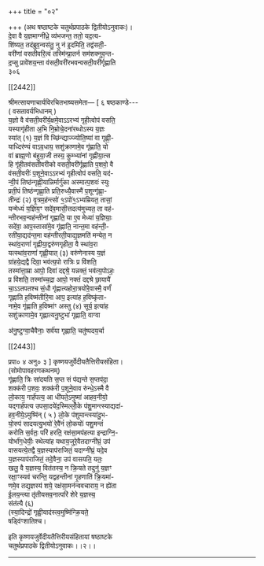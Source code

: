 +++
title = "०२"

+++
(अथ षष्ठाष्टके चतुर्थप्रपाठके द्वितीयोऽनुवाकः)।  
दे॒वा वै य॒ज्ञमाग्नी॑ध्रे॒ व्य॑भजन्त॒ ततो॒ यद॒त्य-  
शि॑ष्यत॒ तद॑ब्रुव॒न्वस॑तु॒ नु न॑ इ॒दमिति॒ तद्व॑सती॒-  
वरी॑णां वसतीवरि॒त्वं तस्मि॑न्प्रा॒तर्न सम॑शक्नुव॒न्त-  
द॒प्सु प्रावे॑शय॒न्ता व॑सती॒वरी॑रभवन्वसती॒वरी॑र्गृह्णाति  
३०६

[[2442]]

श्रीमत्सायणाचार्यविरचितभाष्यसमेता— [ ६ षष्ठकाण्डे---  
( वसतावर्यभिधानम् )  
य॒ज्ञो वै व॑सती॒वरी॑र्य॒क्षमे॒वाऽऽरभ्य॑ गृही॒त्वोप॑ वसति॒  
यस्यागृ॑हीता अ॒भि नि॒म्रोचे॒दना॑रब्धोऽस्य य॒ज्ञः  
स्या॑त् (१) य॒ज्ञं वि च्छि॑न्द्याज्ज्योति॒ष्या॑ वा गृह्णी॒-  
याध्दिर॑ण्यं वाऽव॒धाय॒ सशु॑क्राणामे॒व गृ॑ह्णाति॒ यो  
वा॑ ब्राह्म॒णो ब॑हुया॒जी तस्य॒ कुम्भ्या॑नां गृह्णीया॒त्स  
हि गृ॑ही॒तव॑सतीवरीको वसती॒वरी॑र्गृह्णाति प॒शवो॒ वै  
व॑सती॒वरीः॑ प॒शूने॒वाऽऽरभ्यं गृहीत्वोप॑ वसति॒ यद॑-  
न्वी॒पं तिष्ठ॑न्गृह्णी॒यान्निर्मार्गु॑का अस्मात्प॒शवः॑ स्युः  
प्रती॒पं तिष्ठ॑न्गृह्णा॒ति प्रति॒रुध्यै॒वास्मै॑ प॒शून्गृ॑ह्णा॒-  
तीन्द्रः॑ (२) वृ॒त्रम॒ह॑न्त्सो॑ १॒ऽपो॑१॒ऽभ्यम्रियत॒ तासां॒  
यन्मेध्यं॑ य॒ज्ञिय॒ꣳ सदे॑व॒मासी॒त्तदत्य॑मुच्यत॒ ता वह॑-  
न्तीरभव॒न्वह॑न्तीनां गृह्णाति॒ या ए॒व मेध्या॑ य॒ज्ञियाः॒  
सदे॑वा॒ आप॒स्तासा॑मे॒व गृ॑ह्णाति॒ नान्त॒मा वह॑न्ती॒-  
रती॑या॒द्यद॑न्त॒मा वह॑न्तीरती॒याद्य॒ज्ञमति॑ मन्येत॒ न  
स्था॑व॒राणां॑ गृह्णीया॒द्वरु॑णगृहीता॒ वै स्था॑व॒रा  
यत्स्था॑व॒राणां॑ गृह्णी॒यात् (३) वरु॑णेनास्य य॒ज्ञं  
ग्रा॑हये॒द्यद्वै दिवा॒ भव॑त्य॒पो रात्रिः प्र वि॑शति॒  
तस्मा॑त्ता॒म्रा आपो॒ दिवा॑ दद्दश्रे॒ यन्नक्तं॒ भव॑त्य॒पोऽहः॒  
प्र वि॑शति॒ तस्मा॑च्च॒द्रा आपो॒ नक्तं॑ दद्दश्रे छा॒यायै॑  
चा॒ऽऽतपतश्च सं॒धौ गृ॑ह्णात्यहोरा॒त्रयो॑रे॒वास्मै॒ वर्णं॑  
गृह्णाति ह॒विष्म॑तीरि॒मा आप॒ इत्या॑ह ह॒विष्कृ॑ता-  
नामे॒व गृ॑ह्णाति ह॒विष्मा॑ꣳ अस्तु (४) सूर्य॒ इत्या॑ह  
सशु॑क्राणामे॒व गृह्णात्यनु॒ष्टुभा॑ गृह्णाति॒ वाग्वा

अ॑नु॒ष्टुग्वा॒चैवैनाः॒ सर्व॑या गृह्णाति॒ चतु॑ष्पदय॒र्चा

[[2443]]

प्रपा० ४ अनु० ३ ] कृष्णयजुर्वेदीयतैत्तिरीयसंहिता।  
(सोमोपावहरणकथनम्)  
गृ॑ह्णाति॒ त्रिः सा॑दयति स॒प्त सं प॑द्यन्ते स॒प्तप॑दा॒  
शक्क॑री प॒शवः॒ शक्क॑री प॒शूने॒वाव रु॑न्धे॒ऽस्मै वै  
लो॒काय॒ गार्ह॑पत्य॒ आ धी॑यते॒ऽमुष्मा॑ आहव॒नीयो॒  
यद्गार्ह॑पत्य उपसा॒दये॑द॒स्मिल्लोँ॒के प॑शु॒मान्त्स्याद्यदा॑-  
हव॒नीये॒ऽमुष्मि॑न् ( ५ ) लो॒के प॑शुमान्त्स्या॑दु॒भ-  
यो॒रुप॑ सादयत्यु॒भयो॑ रे॒वै॑नं॑ लो॒कयोः॑ पशु॒मन्तं॑  
करोति स॒र्वतः॒ परि॑ हरति॒ रक्ष॑सा॒मप॑हत्या इन्द्राग्नि॒-  
योर्भा॑ग॒धेयीः॒ स्थेत्या॑ह यथाय॒जुरे॒वैतदाग्नी॑घ्रं॒ उप॑  
वासयत्ये॒तद्वै य॒ज्ञस्याप॑राजितं॒ यदाग्नी॑घ्रं॒ यदे॒व  
य॒ज्ञस्याप॑राजितं॒ तदे॒वैना॒ उप॑ वासयति॒ यतः॒  
खलु॒ वै य॒ज्ञस्य॒ वित॑तस्य॒ न क्रि॒यते तदुनु॑ य॒ज्ञꣳ  
रक्षा॒ꣳस्यव॑ चरन्ति॒ यद्वहन्तीनां गृ॒हणाति॑ क्रि॒यमा॑-  
णमे॒व तद्य॒ज्ञस्य॑ शये॒ रक्ष॑सा॒मन॑न्ववचाराय॒ न ह्ये॑ता  
ई॒लय॒न्त्या तृ॑तीयसव॒नात्परि॑ शेरे य॒ज्ञस्य॒  
संत॑त्यै (६)  
(स्या॒दिन्द्रो॑ गृह्वी॒याद॑स्त्व॒मुष्मि॑न्क्रि॒यते॒  
षड्वि॑ꣳशातिश्च।

इति कृष्णयजुर्वेदीयतैत्तिरीयसंहितायां षष्ठाष्टके  
चतुर्थप्रपाठके द्वितीयोऽनुवाकः।।२।।  
___________
